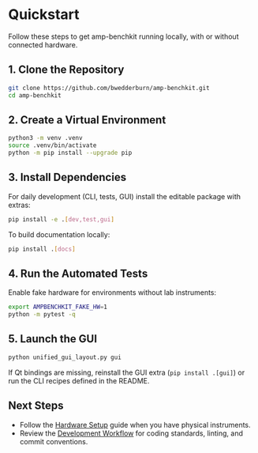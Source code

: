 # Quickstart

Follow these steps to get amp-benchkit running locally, with or without connected hardware.

## 1. Clone the Repository

```bash
git clone https://github.com/bwedderburn/amp-benchkit.git
cd amp-benchkit
```

## 2. Create a Virtual Environment

```bash
python3 -m venv .venv
source .venv/bin/activate
python -m pip install --upgrade pip
```

## 3. Install Dependencies

For daily development (CLI, tests, GUI) install the editable package with extras:

```bash
pip install -e .[dev,test,gui]
```

To build documentation locally:

```bash
pip install .[docs]
```

## 4. Run the Automated Tests

Enable fake hardware for environments without lab instruments:

```bash
export AMPBENCHKIT_FAKE_HW=1
python -m pytest -q
```

## 5. Launch the GUI

```bash
python unified_gui_layout.py gui
```

If Qt bindings are missing, reinstall the GUI extra (`pip install .[gui]`) or run the CLI recipes defined in the README.

## Next Steps

- Follow the [Hardware Setup](hardware-setup.md) guide when you have physical instruments.
- Review the [Development Workflow](development.md) for coding standards, linting, and commit conventions.
